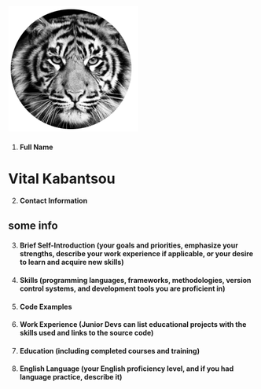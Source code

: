 ![Avatar](https://raw.githubusercontent.com/Vitali86/rsschool-cv/cbca7124594f0e959743dc846a9179b289fb7c54/ava.png) 
1. #### Full Name
# Vital Kabantsou 

2. #### Contact Information
## some info

3. #### Brief Self-Introduction (your goals and priorities, emphasize your strengths, describe your work experience if applicable, or your desire to learn and acquire new skills)

4. #### Skills (programming languages, frameworks, methodologies, version control systems, and development tools you are proficient in)

5. #### Code Examples

6. #### Work Experience (Junior Devs can list educational projects with the skills used and links to the source code)

7. #### Education (including completed courses and training)

8. #### English Language (your English proficiency level, and if you had language practice, describe it)
